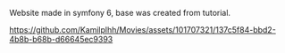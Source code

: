 Website made in symfony 6, base was created from tutorial.



https://github.com/Kamilplhh/Movies/assets/101707321/137c5f84-bbd2-4b8b-b68b-d66645ec9393

